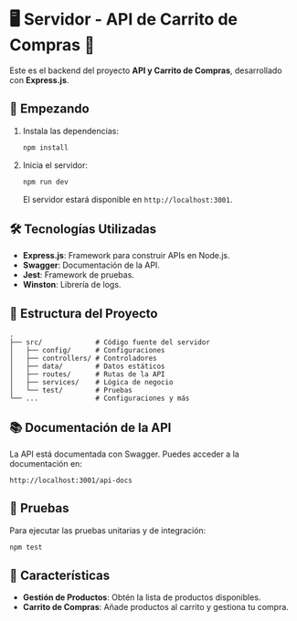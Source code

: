 # 🖥️ Servidor - API de Carrito de Compras 🛒

Este es el backend del proyecto **API y Carrito de Compras**, desarrollado con **Express.js**.

## 🚀 Empezando

1. Instala las dependencias:
   ```bash
   npm install
   ```

2. Inicia el servidor:
   ```bash
   npm run dev
   ```

   El servidor estará disponible en `http://localhost:3001`.

## 🛠️ Tecnologías Utilizadas

- **Express.js**: Framework para construir APIs en Node.js.
- **Swagger**: Documentación de la API.
- **Jest**: Framework de pruebas.
- **Winston**: Librería de logs.

## 📂 Estructura del Proyecto

```
.
├── src/             # Código fuente del servidor
│   ├── config/      # Configuraciones
│   ├── controllers/ # Controladores
│   ├── data/        # Datos estáticos
│   ├── routes/      # Rutas de la API
│   ├── services/    # Lógica de negocio
│   └── test/        # Pruebas
└── ...              # Configuraciones y más
```

## 📚 Documentación de la API

La API está documentada con Swagger. Puedes acceder a la documentación en:

```
http://localhost:3001/api-docs
```

## 🧪 Pruebas

Para ejecutar las pruebas unitarias y de integración:
```bash
npm test
```

## 🌟 Características

- **Gestión de Productos**: Obtén la lista de productos disponibles.
- **Carrito de Compras**: Añade productos al carrito y gestiona tu compra.
